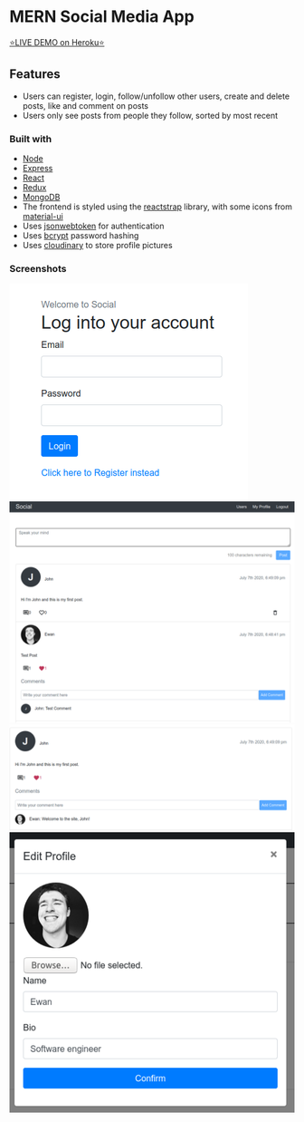 # MERN Social Media App

[:star:LIVE DEMO on Heroku:star:](https://historic-kings-canyon-01988.herokuapp.com)

## Features

- Users can register, login, follow/unfollow other users, create and delete posts, like and comment on posts
- Users only see posts from people they follow, sorted by most recent

### Built with

- [Node](https://nodejs.org/en/)
- [Express](https://expressjs.com/)
- [React](https://reactjs.org/)
- [Redux](https://redux.js.org/)
- [MongoDB](https://www.mongodb.com/)
- The frontend is styled using the [reactstrap](https://reactstrap.github.io/) library, with some icons from [material-ui](https://material-ui.com/)
- Uses [jsonwebtoken](https://github.com/auth0/node-jsonwebtoken) for authentication
- Uses [bcrypt](https://github.com/dcodeIO/bcrypt.js/) password hashing
- Uses [cloudinary](https://github.com/cloudinary/cloudinary_npm) to store profile pictures

### Screenshots

<img src="https://github.com/ewantindale/mern-social-media/blob/master/screenshots/login.png" alt="alt text">
<img src="https://github.com/ewantindale/mern-social-media/blob/master/screenshots/feed.png" alt="alt text">
<img src="https://github.com/ewantindale/mern-social-media/blob/master/screenshots/likeAndComment.png" alt="alt text">
<img src="https://github.com/ewantindale/mern-social-media/blob/master/screenshots/editProfileModal.png" alt="alt text">
